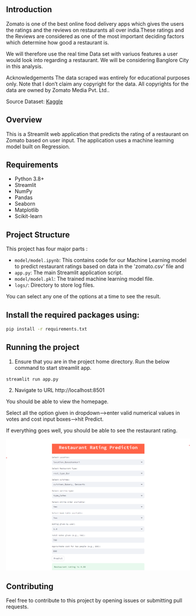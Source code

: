 
## Introduction
Zomato is one of the best online food delivery apps which gives the users the ratings and the reviews on restaurants all over india.These ratings and the Reviews are considered as one of the most important deciding factors which determine how good a restaurant is.

We will therefore use the real time Data set with variuos features a user would look into regarding a restaurant. We will be considering Banglore City in this analysis.

Acknowledgements The data scraped was entirely for educational purposes only. Note that I don’t claim any copyright for the data. All copyrights for the data are owned by Zomato Media Pvt. Ltd..

Source Dataset: [Kaggle](https://www.kaggle.com/datasets/himanshupoddar/zomato-bangalore-restaurants/data)

## Overview

This is a Streamlit web application that predicts the rating of a restaurant on Zomato based on user input. The application uses a machine learning model built on Regression.

## Requirements

- Python 3.8+
- Streamlit
- NumPy
- Pandas
- Seaborn
- Matplotlib
- Scikit-learn

## Project Structure
This project has four major parts :
- `model/model.ipynb`: This contains code for our Machine Learning model to predict restaurant ratings based on data in the 'zomato.csv' file and 
- `app.py`: The main Streamlit application script.
- `model/model.pkl`: The trained machine learning model file.
- `logs/`: Directory to store log files.

You can select any one of the options at a time to see the result.

## Install the required packages using:

```bash
pip install -r requirements.txt
```

## Running the project
1. Ensure that you are in the project home directory. Run the below command to start streamlit app.
   
```
streamlit run app.py
```

2. Navigate to URL http://localhost:8501

You should be able to view the homepage.

Select all the option given in dropdown-->enter valid numerical values in votes and cost input boxes-->hit Predict.

If everything goes well, you should  be able to see the restaurant rating.

![image](https://github.com/sandeepreddygantla/Restaurant-Rating-Prediction/blob/main/img/zomato_output.png)

## Contributing
Feel free to contribute to this project by opening issues or submitting pull requests.





